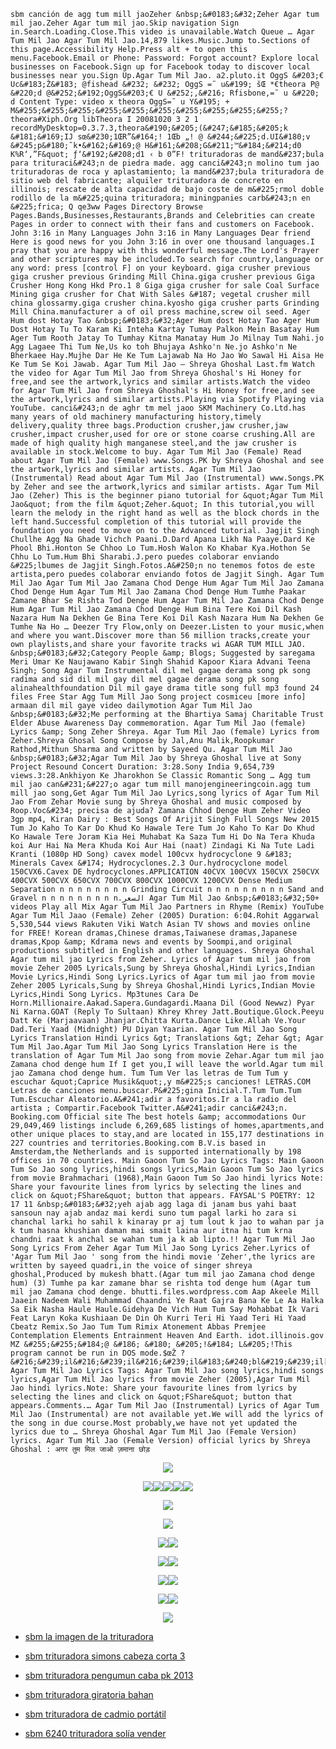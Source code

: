 
```
sbm canción de agg tum mill jaoZeher &nbsp;&#0183;&#32;Zeher Agar tum mil jao.Zeher Agar tum mil jao.Skip navigation Sign in.Search.Loading.Close.This video is unavailable.Watch Queue … Agar Tum Mil Jao Agar Tum Mil Jao.14,879 likes.Music.Jump to.Sections of this page.Accessibility Help.Press alt + to open this menu.Facebook.Email or Phone: Password: Forgot account? Explore local businesses on Facebook.Sign up for Facebook today to discover local businesses near you.Sign Up.Agar Tum Mil Jao. a2.pluto.it OggS &#203;€ Uc&#183;Ž&#183; @fishead &#232; &#232; OggS =˜ u&#199; šŒ *€theora P@ &#220;d @&#252;&#192;OggS&#203;€ U &#252;,&#216; Rfisbone,=˜ u &#220; d Content Type: video x theora OggS=˜ u Y&#195; + M&#255;&#255;&#255;&#255;&#255;&#255;&#255;&#255;&#255;&#255;? theora#Xiph.Org libTheora I 20081020 3 2 1 recordMyDesktop=0.3.7.3‚theora&#190;&#205;(&#247;&#185;&#205;k &#181;&#169;IJ sœ&#230;1ŒR”&#164;! 1Œb „! @ &#244;&#225;d.UI&#180;v &#245;p&#180;˜k•&#162;&#169;@ H&#161;&#208;G&#211;™&#184;&#214;d0 K%R‘,”F&quot; ƒ‘&#192;&#208;d1 ‹ b 0”F! trituradoras de mand&#237;bula para trituraci&#243;n de piedra made. agg canci&#243;n molino tum jao trituradoras de roca y aplastamiento; la mand&#237;bula trituradora de sitio web del fabricante; alquiler trituradora de concreto en illinois; rescate de alta capacidad de bajo coste de m&#225;rmol doble rodillo de la m&#225;quina trituradora; miningpanies carb&#243;n en &#225;frica; Q qe3ww Pages Directory Browse Pages.Bands,Businesses,Restaurants,Brands and Celebrities can create Pages in order to connect with their fans and customers on Facebook. John 3:16 in Many Languages John 3:16 in Many Languages Dear friend Here is good news for you John 3:16 in over one thousand languages.I pray that you are happy with this wonderful message.The Lord's Prayer and other scriptures may be included.To search for country,language or any word: press [control F] on your keyboard. giga crusher previous giga crusher previous Grinding Mill China.giga crusher previous Giga Crusher Hong Kong Hkd Pro.1 8 Giga giga crusher for sale Coal Surface Mining giga crusher for Chat With Sales &#187; vegetal crusher mill china glossarmy.giga crusher china.kyosho giga crusher parts Grinding Mill China.manufacturer a of oil press machine,screw oil seed. Ager Hum dost Hotay Tao &nbsp;&#0183;&#32;Ager Hum dost Hotay Tao Ager Hum Dost Hotay Tu To Karam Ki Inteha Kartay Tumay Palkon Mein Basatay Hum Ager Tum Rooth Jatay To Tumhay Kitna Manatay Hum Jo Milnay Tum Nahi.jo Agg Lagaee Thi Tum Ne,Us ko toh Bhujaya Ashko'n Ne.jo Ashko'n Ne Bherkaee Hay.Mujhe Dar He Ke Tum Lajawab Na Ho Jao Wo Sawal Hi Aisa He Ke Tum Se Koi Jawab. Agar Tum Mil Jao — Shreya Ghoshal Last.fm Watch the video for Agar Tum Mil Jao from Shreya Ghoshal's Hi Honey for free,and see the artwork,lyrics and similar artists.Watch the video for Agar Tum Mil Jao from Shreya Ghoshal's Hi Honey for free,and see the artwork,lyrics and similar artists.Playing via Spotify Playing via YouTube. canci&#243;n de aghr tm mel jaoo SKM Machinery Co.Ltd.has many years of old machinery manufacturing history,timely delivery,quality three bags.Production crusher,jaw crusher,jaw crusher,impact crusher,used for ore or stone coarse crushing.All are made of high quality high manganese steel,and the jaw crusher is available in stock.Welcome to buy. Agar Tum Mil Jao (Female) Read about Agar Tum Mil Jao (Female) www.Songs.PK by Shreya Ghoshal and see the artwork,lyrics and similar artists. Agar Tum Mil Jao (Instrumental) Read about Agar Tum Mil Jao (Instrumental) www.Songs.PK by Zeher and see the artwork,lyrics and similar artists. Agar Tum Mil Jao (Zeher) This is the beginner piano tutorial for &quot;Agar Tum Mil Jao&quot; from the film &quot;Zeher.&quot; In this tutorial,you will learn the melody in the right hand as well as the block chords in the left hand.Successful completion of this tutorial will provide the foundation you need to move on to the Advanced tutorial. Jagjit Singh Chullhe Agg Na Ghade Vichch Paani.D.Dard Apana Likh Na Paaye.Dard Ke Phool Bhi.Honton Se Chhoo Lo Tum.Hosh Walon Ko Khabar Kya.Hothon Se Chhu Lo Tum.Hum Bhi Sharabi.J.pero puedes colaborar enviando &#225;lbumes de Jagjit Singh.Fotos.A&#250;n no tenemos fotos de este artista,pero puedes colaborar enviando fotos de Jagjit Singh. Agar Tum Mil Jao Agar Tum Mil Jao Zamana Chod Denge Hum Agar Tum Mil Jao Zamana Chod Denge Hum Agar Tum Mil Jao Zamana Chod Denge Hum Tumhe Paakar Zamane Bhar Se Rishta Tod Denge Hum Agar Tum Mil Jao Zamana Chod Denge Hum Agar Tum Mil Jao Zamana Chod Denge Hum Bina Tere Koi Dil Kash Nazara Hum Na Dekhen Ge Bina Tere Koi Dil Kash Nazara Hum Na Dekhen Ge Tumhe Na Ho … Deezer Try Flow,only on Deezer.Listen to your music,when and where you want.Discover more than 56 million tracks,create your own playlists,and share your favorite tracks wi AGAR TUM MILL JAO. &nbsp;&#0183;&#32;Category People &amp; Blogs; Suggested by saregama Meri Umar Ke Naujawano Kabir Singh Shahid Kapoor Kiara Advani Teena Singh; Song Agar Tum Instrumental dil mel gagae derama song pk song radima and sid dil mil gay dil mel gagae derama song pk song alinahealthfoundation Dil mil gaye drama title song full mp3 found 24 files Free Star Agg Tum Mill Jao Song project cosmiceu [more info] armaan dil mil gaye video dailymotion Agar Tum Mil Jao &nbsp;&#0183;&#32;Me performing at the Bhartiya Samaj Charitable Trust Elder Abuse Awareness Day commemoration. Agar Tum Mil Jao (female) Lyrics &amp; Song Zeher Shreya. Agar Tum Mil Jao (female) Lyrics from Zeher.Shreya Ghosal Song Compose by Jal,Anu Malik,Roopkumar Rathod,Mithun Sharma and written by Sayeed Qu. Agar Tum Mil Jao &nbsp;&#0183;&#32;Agar Tum Mil Jao by Shreya Ghoshal live at Sony Project Resound Concert Duration: 3:28.Sony India 9,654,739 views.3:28.Ankhiyon Ke Jharokhon Se Classic Romantic Song … Agg tum mil jao can&#231;&#227;o agar tum mill manojengineeringcoin.agg tum mill jao song,Get Agar Tum Mil Jao Lyrics,song lyrics of Agar Tum Mil Jao From Zehar Movie sung by Shreya Ghoshal and music composed by Roop.Voc&#234; precisa de ajuda? Zamana Chhod Denge Hum Zeher Video 3gp mp4, Kiran Dairy : Best Songs Of Arijit Singh Full Songs New 2015 Tum Jo Kaho To Kar Do Khud Ko Hawale Tere Tum Jo Kaho To Kar Do Khud Ko Hawale Tere Joram Kia Hei Muhabat Ka Saza Tum Hi Do Na Tera Khuda koi Aur Hai Na Mera Khuda Koi Aur Hai (naat) Zindagi Ki Na Tute Ladi Kranti (1080p HD Song) cavex model 100cvx hydrocyclone 9 &#183; Minerals Cavex &#174; Hydrocyclones.2.3 Our.hydrocyclone model 150CVX6.Cavex DE hydrocyclones.APPLICATION 40CVX 100CVX 150CVX 250CVX 400CVX 500CVX 650CVX 700CVX 800CVX 1000CVX 1200CVX Dense Medium Separation n n n n n n n n Grinding Circuit n n n n n n n n n Sand and Gravel n n n n n n n n n.السعر Agar Tum Mil Jao &nbsp;&#0183;&#32;50+ videos Play all Mix Agar Tum Mil Jao Partners in Rhyme (Remix) YouTube Agar Tum Mil Jaao (Female) Zeher (2005) Duration: 6:04.Rohit Aggarwal 5,530,544 views Rakuten Viki Watch Asian TV shows and movies online for FREE! Korean dramas,Chinese dramas,Taiwanese dramas,Japanese dramas,Kpop &amp; Kdrama news and events by Soompi,and original productions subtitled in English and other languages. Shreya Ghoshal Agar tum mil jao Lyrics from Zeher. Lyrics of Agar tum mil jao from movie Zeher 2005 Lyricals,Sung by Shreya Ghoshal,Hindi Lyrics,Indian Movie Lyrics,Hindi Song Lyrics.Lyrics of Agar tum mil jao from movie Zeher 2005 Lyricals,Sung by Shreya Ghoshal,Hindi Lyrics,Indian Movie Lyrics,Hindi Song Lyrics. Mp3tunes Cara De Horn.Millionaire.Aakad.Sapera.Gundagardi.Maana Dil (Good Newwz) Pyar Ni Karna.GOAT (Reply To Sultaan) Khrey Khrey Jatt.Boutique.Glock.Peeyu Datt Ke (Marjaavaan) Jhanjar.Chitta Kurta.Dance Like.Allah Ve.Your Dad.Teri Yaad (Midnight) PU Diyan Yaarian. Agar Tum Mil Jao Song Lyrics Translation Hindi Lyrics &gt; Translations &gt; Zehar &gt; Agar Tum Mil Jao.Agar Tum Mil Jao Song Lyrics Translation Here is the translation of Agar Tum Mil Jao song from movie Zehar.Agar tum mil jao Zamana chod denge hum If I get you,I will leave the world.Agar tum mil jao Zamana chod denge hum. Tum Tum Ver las letras de Tum Tum y escuchar &quot;Caprice Musik&quot;,y m&#225;s canciones! LETRAS.COM Letras de canciones menu.buscar.P&#225;gina Inicial.T.Tum Tum.Tum Tum.Escuchar Aleatorio.A&#241;adir a favoritos.Ir a la radio del artista ; Compartir.Facebook Twitter.A&#241;adir canci&#243;n. Booking.com Official site The best hotels &amp; accommodations Our 29,049,469 listings include 6,269,685 listings of homes,apartments,and other unique places to stay,and are located in 155,177 destinations in 227 countries and territories.Booking.com B.V.is based in Amsterdam,the Netherlands and is supported internationally by 198 offices in 70 countries. Main Gaoon Tum So Jao Lyrics Tags: Main Gaoon Tum So Jao song lyrics,hindi songs lyrics,Main Gaoon Tum So Jao lyrics from movie Brahmachari (1968),Main Gaoon Tum So Jao hindi lyrics Note: Share your favourite lines from lyrics by selecting the lines and click on &quot;FShare&quot; button that appears. FAYSAL'S POETRY: 12 17 11 &nbsp;&#0183;&#32;yeh ajab agg laga di janam bus yahi baat sansoun nay ajab andaz mai kerdi suno tum pagal larki ho zara si chanchal larki ho sahil k kinaray pr aj tum lout k jao to wahan par ja k tum hasna khushian daman mai smait laina aur itna hi tum krna chandni raat k anchal se wahan tum ja k ab lipto.!! Agar Tum Mil Jao Song Lyrics From Zeher Agar Tum Mil Jao Song Lyrics Zeher.Lyrics of 'Agar Tum Mil Jao ' song from the hindi movie 'Zeher',the lyrics are written by sayeed quadri,in the voice of singer shreya ghoshal,Produced by mukesh bhatt.(Agar tum mil jao Zamana chod denge hum) (3) Tumhe pa kar zamane bhar se rishta tod denge hum (Agar tum mil jao Zamana chod denge. bhutti.files.wordpress.com Aap Akeele Mill Jaaein Nadeem Wali Muhammad Chaandni Ye Raat Gajra Bana Ke Le Aa Halka Sa Eik Nasha Haule Haule.Gidehya De Vich Hum Tum Say Mohabbat Ik Vari Feat Laryn Koka Kushiaan De Din Oh Kurri Teri Hi Yaad Teri Hi Yaad Cbeatz Remix.So Jao Tum Tum Rimix Atonement Abbas Premjee Contemplation Elements Entrainment Heaven And Earth. idot.illinois.gov MZ &#255;&#255;&#184;@ &#186; &#180; &#205;!&#184; L&#205;!This program cannot be run in DOS mode.$œŽ ?&#216;&#239;il&#216;&#239;il&#216;&#239;il&#183;&#240;bl&#219;&#239;il[&#243;gl&#223;&#239;il&#183;&#240;cl&#211;&#239;il&#183;&#240;ml&#218;&#239;ilV&#231;6l&#217;&#239;il&#216;&#239;hlo&#239;il. Agar Tum Mil Jao Lyrics Tags: Agar Tum Mil Jao song lyrics,hindi songs lyrics,Agar Tum Mil Jao lyrics from movie Zeher (2005),Agar Tum Mil Jao hindi lyrics.Note: Share your favourite lines from lyrics by selecting the lines and click on &quot;FShare&quot; button that appears.Comments.… Agar Tum Mil Jao (Instrumental) Lyrics of Agar Tum Mil Jao (Instrumental) are not available yet.We will add the lyrics of the song in due course.Most probably,we have not yet updated the lyrics due to … Shreya Ghoshal Agar Tum Mil Jao (Female Version) lyrics. Agar Tum Mil Jao (Female Version) official lyrics by Shreya Ghoshal : अगर तुम मिल जाओ ज़माना छोड़ 
```

<div align="center">

<a href="https://es-crusher.shibang-china.com/github&k=sbm+canci%C3%B3n+de+agg+tum+mill+jao"><img src="https://static.shibang-china.com/es/crusher/logo.jpg"></a>

<a href="https://es-crusher.shibang-china.com/github&k=sbm+canci%C3%B3n+de+agg+tum+mill+jao"><img src="https://static.shibang-china.com/es/crusher/index.jpg"></a><a href="https://es-crusher.shibang-china.com/material.htmlgithub&k=sbm+canci%C3%B3n+de+agg+tum+mill+jao"><img src="https://static.shibang-china.com/es/crusher/material.jpg"></a><a href="https://es-crusher.shibang-china.com/application.htmlgithub&k=sbm+canci%C3%B3n+de+agg+tum+mill+jao"><img src="https://static.shibang-china.com/es/crusher/application.jpg"></a><a href="https://es-crusher.shibang-china.com/aboutus.htmlgithub&k=sbm+canci%C3%B3n+de+agg+tum+mill+jao"><img src="https://static.shibang-china.com/es/crusher/aboutus.jpg"></a><a href="https://es-crusher.shibang-china.com/contact.htmlgithub&k=sbm+canci%C3%B3n+de+agg+tum+mill+jao"><img src="https://static.shibang-china.com/es/crusher/contact.jpg"></a>

<a href="https://es-crusher.shibang-china.com/github&k=sbm+canci%C3%B3n+de+agg+tum+mill+jao"><img src="https://static.shibang-china.com/es/crusher/banner.jpg"></a>

<a href="https://swt.shibang-china.com/github&k=sbm+canci%C3%B3n+de+agg+tum+mill+jao"><img src="https://static.shibang-china.com/es/crusher/text.jpg"></a>

<a href="https://swt.shibang-china.com/github&k=sbm+canci%C3%B3n+de+agg+tum+mill+jao"><img src="https://static.shibang-china.com/es/crusher/chat.jpg"></a><a href="https://es-crusher.shibang-china.com/contact.htmlgithub&k=sbm+canci%C3%B3n+de+agg+tum+mill+jao"><img src="https://static.shibang-china.com/es/crusher/message.jpg"></a>

<a href="https://es-crusher.shibang-china.com/products/pe.htmlgithub&k=sbm+canci%C3%B3n+de+agg+tum+mill+jao"><img src="https://static.shibang-china.com/es/crusher/pe.jpg"></a><a href="https://es-crusher.shibang-china.com/products/pf.htmlgithub&k=sbm+canci%C3%B3n+de+agg+tum+mill+jao"><img src="https://static.shibang-china.com/es/crusher/pf.jpg"></a>

<a href="https://es-crusher.shibang-china.com/products/hpt.htmlgithub&k=sbm+canci%C3%B3n+de+agg+tum+mill+jao"><img src="https://static.shibang-china.com/es/crusher/hpt.jpg"></a><a href="https://es-crusher.shibang-china.com/products/vsi.htmlgithub&k=sbm+canci%C3%B3n+de+agg+tum+mill+jao"><img src="https://static.shibang-china.com/es/crusher/vsi.jpg"></a>

<a href="https://es-crusher.shibang-china.com/products/klv.htmlgithub&k=sbm+canci%C3%B3n+de+agg+tum+mill+jao"><img src="https://static.shibang-china.com/es/crusher/klv.jpg"></a><a href="https://es-crusher.shibang-china.com/products/portable.htmlgithub&k=sbm+canci%C3%B3n+de+agg+tum+mill+jao"><img src="https://static.shibang-china.com/es/crusher/portable.jpg"></a>

<a href="https://swt.shibang-china.com/github&k=sbm+canci%C3%B3n+de+agg+tum+mill+jao"><img src="https://static.shibang-china.com/es/crusher/case.jpg"></a>

</div>


* [sbm la imagen de la trituradora](sbm%20la%20imagen%20de%20la%20trituradora.md)

* [sbm trituradora simons cabeza corta 3](sbm%20trituradora%20simons%20cabeza%20corta%203.md)

* [sbm trituradora pengumun caba pk 2013](sbm%20trituradora%20pengumun%20caba%20pk%202013.md)

* [sbm trituradora giratoria bahan](sbm%20trituradora%20giratoria%20bahan.md)

* [sbm trituradora de cadmio portátil](sbm%20trituradora%20de%20cadmio%20port%C3%A1til.md)

* [sbm 6240 trituradora solía vender](sbm%206240%20trituradora%20sol%C3%ADa%20vender.md)